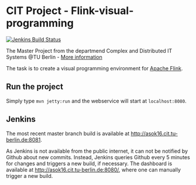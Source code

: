 # CIT Project - Flink-visual-programming

[![Jenkins Build Status](http://asok16.cit.tu-berlin.de:8080/buildStatus/icon?job=flink-visual)](http://asok16.cit.tu-berlin.de:8080/job/flink-visual/) 

The Master Project from the departmend Complex and Distributed IT Systems @TU Berlin -
[More information](https://www.cit.tu-berlin.de/menue/teaching/wintersemester_1516/master_projekt_verteilte_systeme/)

The task is to create a visual programming environment for [Apache Flink](https://flink.apache.org/).

## Run the project

Simply type
```mvn jetty:run```
and the webservice will start at `localhost:8080`.

## Jenkins

The most recent master branch build is available at http://asok16.cit.tu-berlin.de:8081.

As Jenkins is not available from the public internet, it can not be notified by Github about new commits. Instead, Jenkins queries Github every 5 minutes for changes and triggers a new build, if necessary. The dashboard is available at http://asok16.cit.tu-berlin.de:8080/, where one can manually trigger a new build.
